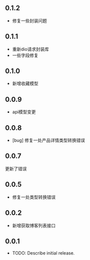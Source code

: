 ## 0.1.2

* 修复一些封装问题

## 0.1.1

* 重新dio请求封装库
* 一些字段修复

## 0.1.0

* 新增收藏模型

## 0.0.9

* api模型变更

## 0.0.8
* [bug] 修复一处产品详情类型转换错误

## 0.0.7
更新了错误

## 0.0.5
* 修复一处类型转换错误

## 0.0.2

- 新增获取博客列表接口

## 0.0.1

- TODO: Describe initial release.
